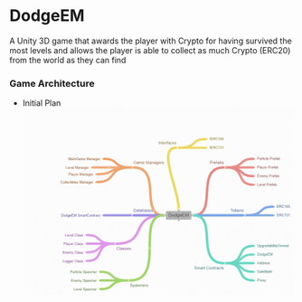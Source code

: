# DodgeEM
A Unity 3D game that awards the player with Crypto for having survived the most levels and allows the player is able to collect as much Crypto (ERC20) from the world as they can find


### Game Architecture

- Initial Plan <br/>
    ![text Alt](/ScreenShots/1.PNG)
